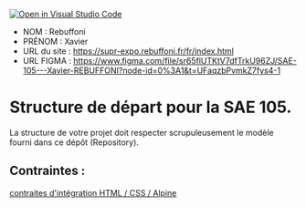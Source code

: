 [![Open in Visual Studio Code](https://classroom.github.com/assets/open-in-vscode-c66648af7eb3fe8bc4f294546bfd86ef473780cde1dea487d3c4ff354943c9ae.svg)](https://classroom.github.com/online_ide?assignment_repo_id=9708357&assignment_repo_type=AssignmentRepo)
- NOM : Rebuffoni
- PRÉNOM : Xavier
- URL du site : https://supr-expo.rebuffoni.fr/fr/index.html
- URL FIGMA : https://www.figma.com/file/sr65flUTKtV7dfTrkU96ZJ/SAE-105---Xavier-REBUFFONI?node-id=0%3A1&t=UFaqzbPvmkZ7fys4-1 

# Structure de départ pour la SAE 105.

La structure de votre projet doit respecter scrupuleusement le modèle fourni dans ce dépôt (Repository).

## Contraintes :
[contraites d'intégration HTML / CSS / Alpine](https://moodle.univ-fcomte.fr/mod/page/view.php?id=645799)
